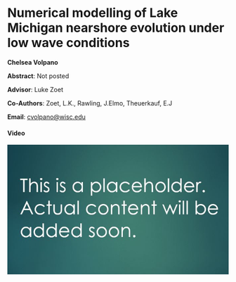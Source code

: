 #  Numerical modelling of Lake Michigan nearshore evolution under low wave conditions

**Chelsea Volpano**

**Abstract**:  Not posted


**Advisor**: Luke Zoet

**Co-Authors**: Zoet, L.K., Rawling, J.Elmo, Theuerkauf, E.J

**Email**: [cvolpano@wisc.edu](mailto:cvolpano@wisc.edu)

#### Video
[![cvolpano_thumb](../../img/cvolpano_thumb.jpg)](../../videos/cvolpano.mp4)
